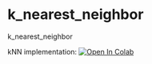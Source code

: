 # k_nearest_neighbor
k_nearest_neighbor

kNN implementation:
[![Open In Colab](https://colab.research.google.com/assets/colab-badge.svg)](https://colab.research.google.com/github/korshunovdv/k_nearest_neighbor/blob/main/kNN_practice_0_01.ipynb)
